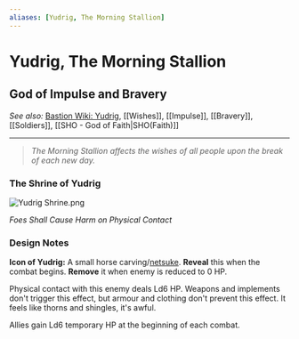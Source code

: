 ```yaml
---
aliases: [Yudrig, The Morning Stallion]
---
```

# Yudrig, The Morning Stallion
## God of Impulse and Bravery
*See also:* [Bastion Wiki: Yudrig](https://bastion.fandom.com/wiki/Yudrig "Yudrig"), [[Wishes]], [[Impulse]], [[Bravery]], [[Soldiers]], [[SHO - God of Faith|SHO(Faith)]]
___
> *The Morning Stallion affects the wishes of all people upon the break of each new day.*
 
### The Shrine of Yudrig
![Yudrig Shrine.png](https://static.wikia.nocookie.net/bastion/images/5/54/Yudrig_Shrine.png/revision/latest/scale-to-width-down/116?cb=20120105025915)

*Foes Shall Cause Harm on Physical Contact*

### Design Notes
**Icon of Yudrig:** A small horse carving/[netsuke](https://en.wikipedia.org/wiki/Netsuke).
**Reveal** this when the combat begins.
**Remove** it when enemy is reduced to 0 HP.

Physical contact with this enemy deals Ld6 HP. Weapons and implements don't trigger this effect, but armour and clothing don't prevent this effect. It feels like thorns and shingles, it's awful.

Allies gain Ld6 temporary HP at the beginning of each combat.
